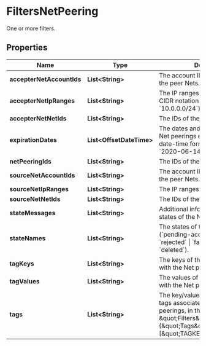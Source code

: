 

# FiltersNetPeering

One or more filters.

## Properties

| Name | Type | Description | Notes |
|------------ | ------------- | ------------- | -------------|
|**accepterNetAccountIds** | **List&lt;String&gt;** | The account IDs of the owners of the peer Nets. |  [optional] |
|**accepterNetIpRanges** | **List&lt;String&gt;** | The IP ranges of the peer Nets, in CIDR notation (for example, &#x60;10.0.0.0/24&#x60;). |  [optional] |
|**accepterNetNetIds** | **List&lt;String&gt;** | The IDs of the peer Nets. |  [optional] |
|**expirationDates** | **List&lt;OffsetDateTime&gt;** | The dates and times at which the Net peerings expire, in ISO 8601 date-time format (for example, &#x60;2020-06-14T00:00:00.000Z&#x60;). |  [optional] |
|**netPeeringIds** | **List&lt;String&gt;** | The IDs of the Net peerings. |  [optional] |
|**sourceNetAccountIds** | **List&lt;String&gt;** | The account IDs of the owners of the peer Nets. |  [optional] |
|**sourceNetIpRanges** | **List&lt;String&gt;** | The IP ranges of the peer Nets. |  [optional] |
|**sourceNetNetIds** | **List&lt;String&gt;** | The IDs of the peer Nets. |  [optional] |
|**stateMessages** | **List&lt;String&gt;** | Additional information about the states of the Net peerings. |  [optional] |
|**stateNames** | **List&lt;String&gt;** | The states of the Net peerings (&#x60;pending-acceptance&#x60; \\| &#x60;active&#x60; \\| &#x60;rejected&#x60; \\| &#x60;failed&#x60; \\| &#x60;expired&#x60; \\| &#x60;deleted&#x60;). |  [optional] |
|**tagKeys** | **List&lt;String&gt;** | The keys of the tags associated with the Net peerings. |  [optional] |
|**tagValues** | **List&lt;String&gt;** | The values of the tags associated with the Net peerings. |  [optional] |
|**tags** | **List&lt;String&gt;** | The key/value combination of the tags associated with the Net peerings, in the following format: &amp;quot;Filters&amp;quot;:{&amp;quot;Tags&amp;quot;:[&amp;quot;TAGKEY&#x3D;TAGVALUE&amp;quot;]}. |  [optional] |



